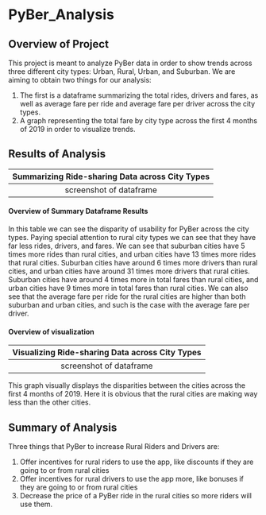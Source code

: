 # PyBer_Analysis

## Overview of Project

This project is meant to analyze PyBer data in order to show trends across three different city types: Urban, Rural, Urban, and Suburban. We are aiming to obtain two things for our analysis:
1. The first is a dataframe summarizing the total rides, drivers and fares, as well as average fare per ride and average fare per driver across the city types.
2. A graph representing the total fare by city type across the first 4 months of 2019 in order to visualize trends.

## Results of Analysis
| Summarizing Ride-sharing Data across City Types |
| :---:|
|screenshot of dataframe|

#### Overview of Summary Dataframe Results

In this table we can see the disparity of usability for PyBer across the city types. Paying special attention to rural city types we can see that they have far less rides, drivers, and fares. We can see that suburban cities have 5 times more rides than rural cities, and urban cities have 13 times more rides that rural cities. Suburban cities have around 6 times more drivers than rural cities, and urban cities have around 31 times more drivers that rural cities. Suburban cities have around 4 times more in total fares than rural cities, and urban cities have 9 times more in total fares than rural cities. We can also see that the average fare per ride for the rural cities are higher than both suburban and urban cities, and such is the case with the average fare per driver.

#### Overview of visualization
| Visualizing Ride-sharing Data across City Types |
| :---:|
|screenshot of dataframe|

This graph visually displays the disparities between the cities across the first 4 months of 2019. Here it is obvious that the rural cities are making way less than the other cities.

## Summary of Analysis

Three things that PyBer to increase Rural Riders and Drivers are:
1. Offer incentives for rural riders to use the app, like discounts if they are going to or from rural cities
2. Offer incentives for rural drivers to use the app more, like bonuses if they are going to or from rural cities
3. Decrease the price of a PyBer ride in the rural cities so more riders will use them.